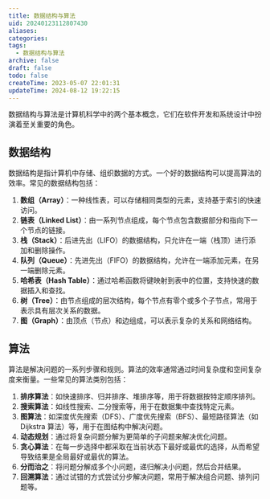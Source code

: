```yaml
---
title: 数据结构与算法
uid: 20240123112807430
aliases: 
categories: 
tags:
  - 数据结构与算法
archive: false
draft: false
todo: false
createTime: 2023-05-07 22:01:31
updateTime: 2024-08-12 19:22:15
---
```


数据结构与算法是计算机科学中的两个基本概念，它们在软件开发和系统设计中扮演着至关重要的角色。

## 数据结构

数据结构是指计算机中存储、组织数据的方式。一个好的数据结构可以提高算法的效率。常见的数据结构包括：

1. **数组（Array）**：一种线性表，可以存储相同类型的元素，支持基于索引的快速访问。
2. **链表（Linked List）**：由一系列节点组成，每个节点包含数据部分和指向下一个节点的链接。
3. **栈（Stack）**：后进先出（LIFO）的数据结构，只允许在一端（栈顶）进行添加和删除操作。
4. **队列（Queue）**：先进先出（FIFO）的数据结构，允许在一端添加元素，在另一端删除元素。
5. **哈希表（Hash Table）**：通过哈希函数将键映射到表中的位置，支持快速的数据插入和查找。
6. **树（Tree）**：由节点组成的层次结构，每个节点有零个或多个子节点，常用于表示具有层次关系的数据。
7. **图（Graph）**：由顶点（节点）和边组成，可以表示复杂的关系和网络结构。

## 算法

算法是解决问题的一系列步骤和规则。算法的效率通常通过时间复杂度和空间复杂度来衡量。一些常见的算法类别包括：

1. **排序算法**：如快速排序、归并排序、堆排序等，用于将数据按特定顺序排列。
2. **搜索算法**：如线性搜索、二分搜索等，用于在数据集中查找特定元素。
3. **图算法**：如深度优先搜索（DFS）、广度优先搜索（BFS）、最短路径算法（如 Dijkstra 算法）等，用于在图结构中解决问题。
4. **动态规划**：通过将复杂问题分解为更简单的子问题来解决优化问题。
5. **贪心算法**：在每一步选择中都采取在当前状态下最好或最优的选择，从而希望导致结果是全局最好或最优的算法。
6. **分而治之**：将问题分解成多个小问题，递归解决小问题，然后合并结果。
7. **回溯算法**：通过试错的方式尝试分步解决问题，常用于解决组合问题、排列问题等。
